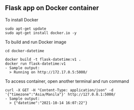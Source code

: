 ## Flask app on Docker container

To install Docker 
```
sudo apt-get update
sudo apt-get install docker.io -y
```

To build and run Docker image
```
cd docker-datetime

docker build -t flask-datetime:v1 .
docker run flask-datetime:v1
- Sample output: 
  > Running on http://172.17.0.5:5000/
```

To access container, open another terminal and run command 
```
curl -X GET -H "Content-Type: application/json" -d '{"timezone":"Asia/Manila"}' http://127.0.0.1:5000/
- Sample output:
  > {"datetime":"2021-10-14 16:07:22"}
```